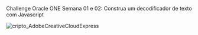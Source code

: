 Challenge Oracle ONE Semana 01 e 02:
Construa um decodificador de texto com Javascript


![cripto_AdobeCreativeCloudExpress](https://user-images.githubusercontent.com/95300024/167737341-1407e645-d750-436e-aa36-1a6942120c4d.gif)
